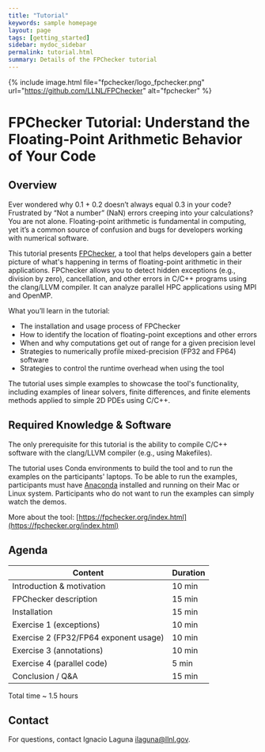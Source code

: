 ```yaml
---
title: "Tutorial"
keywords: sample homepage
layout: page
tags: [getting_started]
sidebar: mydoc_sidebar
permalink: tutorial.html
summary: Details of the FPChecker tutorial
---
```


{% include image.html file="fpchecker/logo_fpchecker.png" url="https://github.com/LLNL/FPChecker" alt="fpchecker" %}

# FPChecker Tutorial:  Understand the Floating-Point Arithmetic Behavior of Your Code

## Overview

Ever wondered why 0.1 + 0.2 doesn’t always equal 0.3 in your code? Frustrated by “Not a number” (NaN) errors creeping into your calculations? You are not alone. Floating-point arithmetic is fundamental in computing, yet it’s a common source of confusion and bugs for developers working with numerical software.

This tutorial presents [FPChecker](https://fpchecker.org/index.html), a tool that helps developers gain a better picture of what's happening in terms of floating-point arithmetic in their applications. FPChecker allows you to detect hidden exceptions (e.g., division by zero), cancellation, and other errors in C/C++ programs using the clang/LLVM compiler. It can analyze parallel HPC applications using MPI and OpenMP.

What you’ll learn in the tutorial:

* The installation and usage process of FPChecker
* How to identify the location of floating-point exceptions and other errors
* When and why computations get out of range for a given precision level
* Strategies to numerically profile mixed-precision (FP32 and FP64) software
* Strategies to control the runtime overhead when using the tool

The tutorial uses simple examples to showcase the tool's functionality, including examples of linear solvers, finite differences, and finite elements methods applied to simple 2D PDEs using C/C++. 

## Required Knowledge & Software
The only prerequisite for this tutorial is the ability to compile C/C++ software with the clang/LLVM compiler (e.g., using Makefiles).

The tutorial uses Conda environments to build the tool and to run the examples on the participants' laptops. To be able to run the examples, participants must have [Anaconda](https://anaconda.org/) installed and running on their Mac or Linux system. Participants who do not want to run the examples can simply watch the demos.

More about the tool: [https://fpchecker.org/index.html](https://fpchecker.org/index.html)

## Agenda

| Content                                | Duration |
| -------------------------------------- | -------- |
| Introduction & motivation              | 10 min   |
| FPChecker description                  | 15 min   |
| Installation                           | 15 min   |
| Exercise 1 (exceptions)                | 10 min   |
| Exercise 2 (FP32/FP64 exponent usage)  | 10 min   |
| Exercise 3 (annotations)               | 10 min   |
| Exercise 4 (parallel code)             | 5 min    |
| Conclusion / Q&A                       | 15 min   |

Total time ~ 1.5 hours

## Contact
For questions, contact Ignacio Laguna <ilaguna@llnl.gov>.
```
